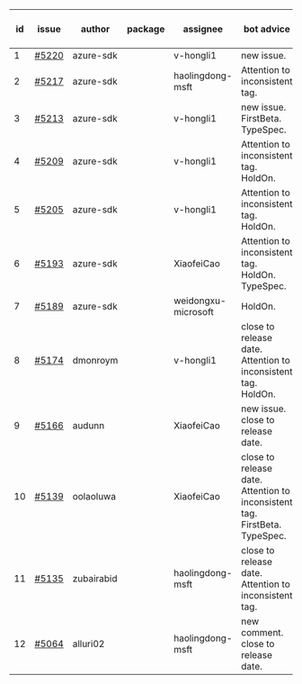 | id | issue | author | package | assignee | bot advice | created date of issue | target release date | date from target |
| ------ | ------ | ------ | ------ | ------ | ------ | ------ | ------ | :-----: |
| 1 | [#5220](https://github.com/Azure/sdk-release-request/issues/5220) | azure-sdk |  | v-hongli1 | new issue. | 05-22 | 06-21 |  |
| 2 | [#5217](https://github.com/Azure/sdk-release-request/issues/5217) | azure-sdk |  | haolingdong-msft | Attention to inconsistent tag. | 05-21 | 06-21 |  |
| 3 | [#5213](https://github.com/Azure/sdk-release-request/issues/5213) | azure-sdk |  | v-hongli1 | new issue. FirstBeta. TypeSpec. | 05-21 | 06-21 |  |
| 4 | [#5209](https://github.com/Azure/sdk-release-request/issues/5209) | azure-sdk |  | v-hongli1 | Attention to inconsistent tag. HoldOn. | 05-15 | 06-21 |  |
| 5 | [#5205](https://github.com/Azure/sdk-release-request/issues/5205) | azure-sdk |  | v-hongli1 | Attention to inconsistent tag. HoldOn. | 05-15 | 06-21 |  |
| 6 | [#5193](https://github.com/Azure/sdk-release-request/issues/5193) | azure-sdk |  | XiaofeiCao | Attention to inconsistent tag. HoldOn. TypeSpec. | 05-09 | fail to get. |  |
| 7 | [#5189](https://github.com/Azure/sdk-release-request/issues/5189) | azure-sdk |  | weidongxu-microsoft | HoldOn. | 05-08 | 06-21 |  |
| 8 | [#5174](https://github.com/Azure/sdk-release-request/issues/5174) | dmonroym |  | v-hongli1 | close to release date. Attention to inconsistent tag. HoldOn. | 04-30 | 05-24 | 0 |
| 9 | [#5166](https://github.com/Azure/sdk-release-request/issues/5166) | audunn |  | XiaofeiCao | new issue. close to release date. | 04-29 | 05-24 | 0 |
| 10 | [#5139](https://github.com/Azure/sdk-release-request/issues/5139) | oolaoluwa |  | XiaofeiCao | close to release date. Attention to inconsistent tag. FirstBeta. TypeSpec. | 04-16 | 05-24 | 0 |
| 11 | [#5135](https://github.com/Azure/sdk-release-request/issues/5135) | zubairabid |  | haolingdong-msft | close to release date. Attention to inconsistent tag. | 04-12 | 05-24 | 0 |
| 12 | [#5064](https://github.com/Azure/sdk-release-request/issues/5064) | alluri02 |  | haolingdong-msft | new comment. close to release date. | 03-20 | 05-24 | 0 |
